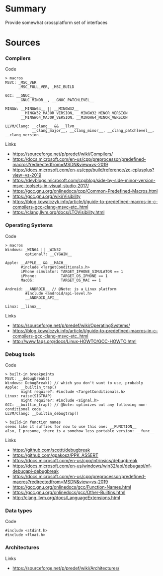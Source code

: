 # Summary
Provide somewhat crossplatform set of interfaces  

# Sources
### Compilers
Code  
```
> macros
MSVC: _MSC_VER
      _MSC_FULL_VER, _MSC_BUILD

GCC: __GNUC__
     __GNUC_MINOR__, __GNUC_PATCHLEVEL__

MINGW: __MINGW64__ || __MINGW32__
       __MINGW32_MAJOR_VERSION, __MINGW32_MINOR_VERSION
       __MINGW64_MAJOR_VERSION, __MINGW64_MINOR_VERSION

LLVM/Clang: __clang__ && __llvm__
            __clang_major__, __clang_minor__, __clang_patchlevel__, __clang_version__
```

Links  
* https://sourceforge.net/p/predef/wiki/Compilers/
* https://docs.microsoft.com/en-us/cpp/preprocessor/predefined-macros?redirectedfrom=MSDN&view=vs-2019
* https://docs.microsoft.com/en-us/cpp/build/reference/zc-cplusplus?view=vs-2019
* https://devblogs.microsoft.com/cppblog/side-by-side-minor-version-msvc-toolsets-in-visual-studio-2017/
* https://gcc.gnu.org/onlinedocs/cpp/Common-Predefined-Macros.html
* https://gcc.gnu.org/wiki/Visibility
* https://blog.kowalczyk.info/article/j/guide-to-predefined-macros-in-c-compilers-gcc-clang-msvc-etc..html
* https://clang.llvm.org/docs/LTOVisibility.html

### Operating Systems
Code  
```
> macros
Windows: _WIN64 || _WIN32
         optional?: __CYGWIN__

Apple: __APPLE__ && __MACH__
       #include <TargetConditionals.h>
       iPhone simulator: TARGET_IPHONE_SIMULATOR == 1
       iPhone:           TARGET_OS_IPHONE == 1
       MacOS:            TARGET_OS_MAC == 1

Android: __ANDROID__ // @Note: is a Linux platform
         #include <android/api-level.h>
         __ANDROID_API__

Linux: __linux__
```

Links  
* https://sourceforge.net/p/predef/wiki/OperatingSystems/
* https://blog.kowalczyk.info/article/j/guide-to-predefined-macros-in-c-compilers-gcc-clang-msvc-etc..html
* http://www.faqs.org/docs/Linux-HOWTO/GCC-HOWTO.html

### Debug tools
Code  
```
> built-in breakpoints
MSVC: __debugbreak()
Windows: DebugBreak() // which you don't want to use, probably
Apple: __builtin_trap()
       might require?: #include <TargetConditionals.h>
Linux: raise(SIGTRAP)
       might require?: #include <signal.h>
GCC: __builtin_trap() // @Note: optimizes out any following non-conditional code
LLVM/Clang: __builtin_debugtrap()

> build-in function names
seems like it suffies for now to use this one: __FUNCTION__
also, I presume, there is a somehow less portable version: __func__
```

Links  
* https://github.com/scottt/debugbreak
* https://github.com/gpakosz/PPK_ASSERT
* https://docs.microsoft.com/en-us/cpp/intrinsics/debugbreak
* https://docs.microsoft.com/en-us/windows/win32/api/debugapi/nf-debugapi-debugbreak
* https://docs.microsoft.com/en-us/cpp/preprocessor/predefined-macros?redirectedfrom=MSDN&view=vs-2019
* https://gcc.gnu.org/onlinedocs/gcc/Function-Names.html
* https://gcc.gnu.org/onlinedocs/gcc/Other-Builtins.html
* http://clang.llvm.org/docs/LanguageExtensions.html

### Data types
Code  
```
#include <stdint.h>
#include <float.h>
```

### Architectures
Links  
* https://sourceforge.net/p/predef/wiki/Architectures/
